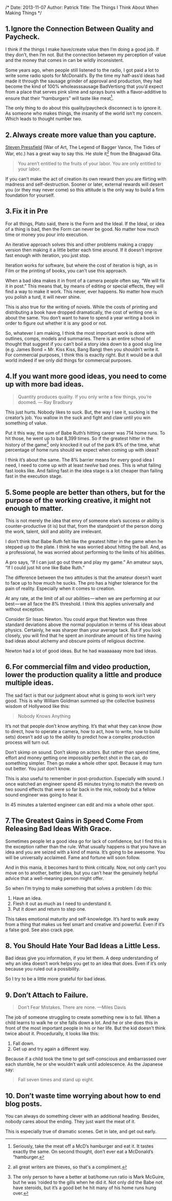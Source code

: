 /*
Date: 2013-11-07
Author: Patrick
Title: The Things I Think About When Making Things
*/



## 1. Ignore the Connection Between Quality and Paycheck.

I think if the things I make have/create value then I’m doing a good job. If they don’t, then I’m not. But the connection between my perception of value and the money that comes in can be wildly inconsistent.

Some years ago, when people still listened to the radio, I got paid a lot to write some radio spots for McDonald’s. By the time my half-ass’d ideas had made it through the sausage grinder of approval and production, they had become the kind of 100% wholeasssausage BadVertisng that you’d expect from a place that serves pink slime and sprays buns with a flavor-additive to ensure that their “hamburgers” will taste like meat[^seriously].



The only thing to do about this quality/paycheck disconnect is to ignore it. As someone who makes things, the insanity of the world isn’t my concern. Which leads to thought number two.

## 2. Always create more value than you capture.

[Steven Pressfield](http://www.stevenpressfield.com/)  (War of Art, The Legend of Bagger Vance, The Tides of War, etc.) has a great way to say this. He stole it[^stole] from the Bhagavad Gita.

> You aren’t entitled to the fruits of your labor. You are only entitled to your labor.

If you can’t make the act of creation its own reward then you are flirting with madness and self-destruction. Sooner or later, external rewards will desert you (or they may never come) so this attitude is the only way to build a firm foundation for yourself.

## 3. Fix it in Pre

For all things, Plato said, there is the Form and the Ideal. If the Ideal, or idea of a thing is bad, then the Form can never be good. No matter how much time or money you pour into execution.

An iterative approach solves this and other problems making a crappy version then making it a little better each time around. If it doesn’t improve fast enough with iteration, you just stop.

Iteration works for software, but where the cost of iteration is high, as in Film or the printing of books, you can’t use this approach.

When a bad idea makes it in front of a camera people often say, “We will fix it in post.” This means that, by means of editing or special effects, they will find a way to make it work. This never, ever happens. No matter how much you polish a turd, it will never shine.

This is also true for the writing of novels. While the costs of printing and distributing a book have dropped dramatically, the cost of writing one is about the same. You don’t want to have to spend a year writing a book in order to figure out whether it is any good or not.

So, whatever I am making, I think the most important work is done with outlines, comps, models and summaries. There is an entire school of thought that suggest if you can’t boil a story idea down to a good slug line (e.g. James Bond = Mr. Kiss Kiss, Bang Bang) then you shouldn’t write it. For commercial purposes, I think this is exactly right. But it would be a dull world indeed if we only did things for commercial purposes.

## 4. If you want more good ideas, you need to come up with more bad ideas.

> Quantity produces quality. If you only write a few things, you’re doomed.
> — Ray Bradbury

This just hurts. Nobody likes to suck. But, the way I see it, sucking is the creator’s job. You wallow in the suck and fight and claw until you win something of value.

Put it this way, the sum of Babe Ruth’s hitting career was 714 home runs. To hit those, he went up to bat 8,399 times. So if the greatest hitter in the history of the game[^babe] only knocked it out of the park 8% of the time, what percentage of home runs should we expect when coming up with ideas?

I think it’s about the same. The 8% barrier means for every good idea I need, I need to come up with at least *twelve* bad ones. This is what failing fast looks like. And failing fast in the idea stage is a lot cheaper than failing fast in the execution stage.

## 5. Some people are better than others, but for the purpose of the working creative, it might not enough to matter.

This is not merely the idea that envy of someone else’s success or ability is counter-productive (it is) but that, from the standpoint of the person doing the work, talent, skill and ability are irrelevant.

I don’t think that Babe Ruth felt like the greatest hitter in the game when he stepped up to the plate. I think he was worried about hitting the ball. And, as a professional, he was worried about performing to the limits of his abilities.

A pro says, “If I can just go out there and play my game.” An amateur says, “If I could just hit one like Babe Ruth.”

The difference between the two attitudes is that the amateur doesn’t want to face up to how much he sucks. The pro has a higher tolerance for the pain of reality. Especially when it comes to creation.

At any rate, at the limit of all our abilities — when we are performing at our best — we all face the 8% threshold. I think this applies universally and without exception.

Consider Sir Issac Newton. You could argue that Newton was three standard deviations above the normal population in terms of his ideas about physics. Certainly, he was sharper than your average tack. But if you look closely, you will find that he spent an inordinate amount of his time having bad ideas about alchemy and obscure points of religious doctrine.

Newton had a lot of good ideas. But he had waaaaaaay more bad ideas.

## 6. For commercial film and video production, lower the production quality a little and produce multiple ideas.

The sad fact is that our judgment about what is going to work isn’t very good. This is why William Goldman summed up the collective business wisdom of Hollywood like this:

> Nobody Knows Anything

It’s not that people don’t know anything. It’s that what they can know (how to direct, how to operate a camera, how to act, how to write, how to build sets) doesn’t add up to the ability to predict how a complex production process will turn out.

Don’t skimp on sound. Don’t skimp on actors. But rather than spend time, effort and money getting one impossibly perfect shot in the can, do something simpler. Then go make a whole other spot. Because it may turn out better. You just don’t know.

This is also useful to remember in post-production. Especially with sound. I once watched an engineer spend 45 minutes trying to match the reverb on two sound effects that were so far back in the mix, nobody but a fellow sound engineer was going to hear it.

In 45 minutes a talented engineer can edit and mix a whole other spot.

## 7. The Greatest Gains in Speed Come From Releasing Bad Ideas With Grace.

Sometimes people let a good idea go for lack of confidence, but I find this is the exception rather than the rule. What usually happens is that you have an idea and you are seized with a kind of mania. It’s going to be awesome. You will be universally acclaimed. Fame and fortune will soon follow.

And in this mania, it becomes hard to think critically. Now, not only can’t you move on to another, better idea, but you can’t hear the genuinely helpful advice that a well-meaning person might offer.

So when I’m trying to make something that solves a problem I do this:

1. Have an idea.
2. Flesh it out as much as I need to understand it.
3. Put it down and return to step one.

This takes emotional maturity and self-knowledge. It’s hard to walk away from a thing that makes us feel smart and creative and powerful. Even if it’s a false god. See also crack pipe.

## 8. You Should Hate Your Bad Ideas a Little Less.

Bad ideas give you information, if you let them. A deep understanding of why an idea doesn’t work helps you get to an idea that does. Even if it’s only because you ruled out a possibility.

So I try to be a little more grateful for bad ideas.

## 9. Don’t Attach to Failure.

>Don’t Fear Mistakes. There are none.
>—Miles Davis

The job of someone struggling to create something new is to fail. When a child learns to walk he or she falls down a lot. And he or she does this in front of the most important people in his or her life. But the kid doesn’t think twice about it. Procedurally, it looks like this:

1. Fall down.
2. Get up and try again a different way.

Because if a child took the time to get self-conscious and embarrassed over each stumble, he or she wouldn’t walk until adolescence. As the Japanese say:

> Fall seven times and stand up eight.

## 10. Don’t waste time worrying about how to end blog posts.

You can always do something clever with an additional heading. Besides, nobody cares about the ending. They just want the meat of it.

This is especially true of dramatic scenes. Get in late, and get out early.

[^seriously]:Seriously, take the meat off a McD’s hamburger and eat it. It tastes exactly the same. On second thought, don’t ever eat a McDonald’s “hamburger.


[^stole]:all great writers are thieves, so that's a compliment.

[^babe]:The only person to have a better at bat/home run ratio is Mark McGuire, but he was ‘roided to the gills when he did it. Not only did the Babe not have steroids, but it’s a good bet he hit many of his home runs hung over. 